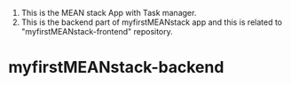 1) This is the MEAN stack App with Task manager. 
2) This is the backend part of myfirstMEANstack app and this is related to "myfirstMEANstack-frontend" repository.  

# myfirstMEANstack-backend
